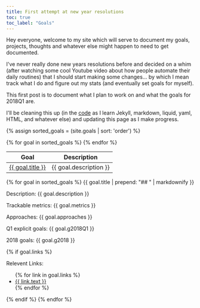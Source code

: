 ```yaml
---
title: First attempt at new year resolutions
toc: true
toc_label: "Goals"
---
```


Hey everyone, welcome to my site which will serve to document my goals, projects, thoughts and whatever else might happen to need to get documented.

I've never really done new years resolutions before and decided on a whim (after watching some cool Youtube video about how people automate their daily routines) that I should start making some changes... by which I mean track what I do and figure out my stats (and eventually set goals for myself).

This first post is to document what I plan to work on and what the goals for 2018Q1 are.

I'll be cleaning this up (in the [code](https://github.com/MarvinT/MarvinT.github.io) as I learn Jekyll, markdown, liquid, yaml, HTML, and whatever else) and updating this page as I make progress.

{% assign sorted_goals = (site.goals | sort: 'order') %}

<table>
    <thead>
      <th>Goal</th>
      <th>Description</th>
    </thead>
    <tbody>
     {% for goal in sorted_goals %}
     <tr>
        <td><a href="{{ goal.title | slugify | prepend: "#" }}">{{ goal.title }}</a></td>
        <td> {{ goal.description }} </td>
     </tr>
     {% endfor %}
    </tbody>
</table>

{% for goal in sorted_goals %}
  {{ goal.title | prepend: "## " | markdownify }}
  <p>Description: {{ goal.description }}</p>
  <p>Trackable metrics: {{ goal.metrics }}</p>
  <p>Approaches: {{ goal.approaches }}</p>
  <p>Q1 explicit goals: {{ goal.g2018Q1 }}</p>
  <p>2018 goals: {{ goal.g2018 }}</p>
  {% if goal.links %}
  <p>Relevent Links:</p>
  <ul>
  {% for link in goal.links %}
  <li><a href="{{ link.url }}">{{ link.text }}</a></li>
  {% endfor %}
  </ul>
  {% endif %}
{% endfor %}
